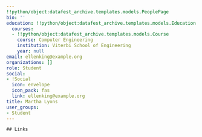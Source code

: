```yaml
---
!!python/object:datafest_archive.templates.models.PeoplePage
bio: ''
education: !!python/object:datafest_archive.templates.models.Education
  courses:
  - !!python/object:datafest_archive.templates.models.Course
    course: Computer Engineering
    institution: Viterbi School of Engineering
    year: null
email: ellenking@example.org
organizations: []
role: Student
social:
- !Social
  icon: envelope
  icon_pack: fas
  link: ellenking@example.org
title: Martha Lyons
user_groups:
- Student
---
```


    ## Links
    
